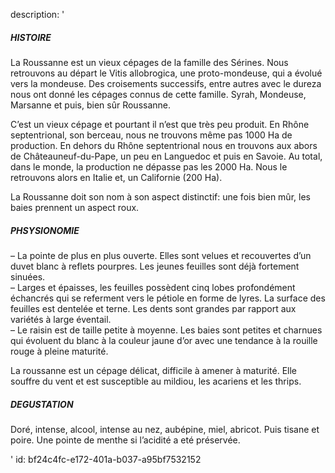 description: '<h5>HISTOIRE</h5><p>La Roussanne est un vieux cépages de la famille des Sérines. Nous retrouvons au départ le Vitis allobrogica, une proto-mondeuse, qui a évolué vers la mondeuse. Des croisements successifs, entre autres avec le dureza nous ont donné les cépages connus de cette famille. Syrah, Mondeuse, Marsanne et puis, bien sûr Roussanne.</p><p>C’est un vieux cépage et pourtant il n’est que très peu produit. En Rhône septentrional, son berceau, nous ne trouvons même pas 1000 Ha de production. En dehors du Rhône septentrional nous en trouvons aux abors de Châteauneuf-du-Pape, un peu en Languedoc et puis en Savoie. Au total, dans le monde, la production ne dépasse pas les 2000 Ha. Nous le retrouvons alors en Italie et, un Californie (200 Ha).</p><p>La Roussanne doit son nom à son aspect distinctif: une fois bien mûr, les baies prennent un aspect roux.</p><h5>PHSYSIONOMIE</h5><p>– La pointe de plus en plus ouverte. Elles sont velues et recouvertes d’un duvet blanc à reflets pourpres. Les jeunes feuilles sont déjà fortement sinuées.<br>– Larges et épaisses, les feuilles possèdent cinq lobes profondément échancrés qui se referment vers le pétiole en forme de lyres. La surface des feuilles est dentelée et terne. Les dents sont grandes par rapport aux variétés à large éventail.<br>– Le raisin est de taille petite à moyenne. Les baies sont petites et charnues qui évoluent du blanc à la couleur jaune d’or avec une tendance à la rouille rouge à pleine maturité.</p><p>La roussanne est un cépage délicat, difficile à amener à maturité. Elle souffre du vent et est susceptible au mildiou, les acariens et les thrips.</p><h5>DEGUSTATION</h5><p>Doré, intense, alcool, intense au nez, aubépine, miel, abricot. Puis tisane et poire. Une pointe de menthe si l’acidité a eté préservée.</p>'
id: bf24c4fc-e172-401a-b037-a95bf7532152
